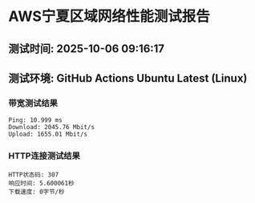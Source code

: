 # AWS宁夏区域网络性能测试报告
## 测试时间: 2025-10-06 09:16:17
## 测试环境: GitHub Actions Ubuntu Latest (Linux)

### 带宽测试结果
```
Ping: 10.999 ms
Download: 2045.76 Mbit/s
Upload: 1655.01 Mbit/s
```

### HTTP连接测试结果
```
HTTP状态码: 307
响应时间: 5.600061秒
下载速度: 0字节/秒
```

